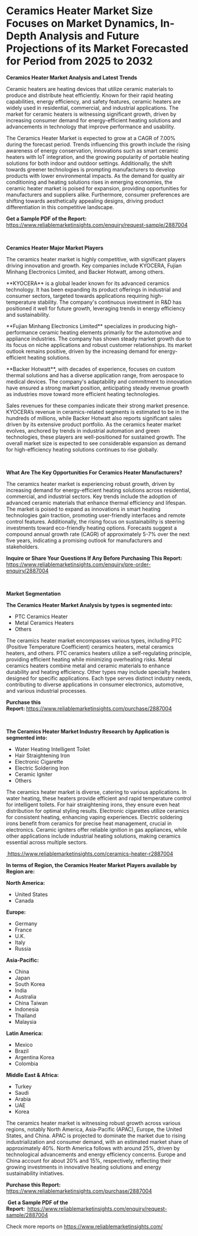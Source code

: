 <p><h1>Ceramics Heater Market Size Focuses on Market Dynamics, In-Depth Analysis and Future Projections of its Market Forecasted for Period from 2025 to 2032</h1></p><p><strong>Ceramics Heater Market Analysis and Latest Trends</strong></p>
<p><p>Ceramic heaters are heating devices that utilize ceramic materials to produce and distribute heat efficiently. Known for their rapid heating capabilities, energy efficiency, and safety features, ceramic heaters are widely used in residential, commercial, and industrial applications. The market for ceramic heaters is witnessing significant growth, driven by increasing consumer demand for energy-efficient heating solutions and advancements in technology that improve performance and usability.</p><p>The Ceramics Heater Market is expected to grow at a CAGR of 7.00% during the forecast period. Trends influencing this growth include the rising awareness of energy conservation, innovations such as smart ceramic heaters with IoT integration, and the growing popularity of portable heating solutions for both indoor and outdoor settings. Additionally, the shift towards greener technologies is prompting manufacturers to develop products with lower environmental impacts. As the demand for quality air conditioning and heating solutions rises in emerging economies, the ceramic heater market is poised for expansion, providing opportunities for manufacturers and suppliers alike. Furthermore, consumer preferences are shifting towards aesthetically appealing designs, driving product differentiation in this competitive landscape.</p></p>
<p><strong>Get a Sample PDF of the Report:&nbsp;</strong> <a href="https://www.reliablemarketinsights.com/enquiry/request-sample/2887004?utm_campaign=2252&utm_medium=2&utm_source=Github&utm_content=ia&utm_term=13032025&utm_id=ceramics-heater">https://www.reliablemarketinsights.com/enquiry/request-sample/2887004</a></p>
<p>&nbsp;</p>
<p><strong>Ceramics Heater Major Market Players</strong></p>
<p><p>The ceramics heater market is highly competitive, with significant players driving innovation and growth. Key companies include KYOCERA, Fujian Minhang Electronics Limited, and Backer Hotwatt, among others.</p><p>**KYOCERA** is a global leader known for its advanced ceramics technology. It has been expanding its product offerings in industrial and consumer sectors, targeted towards applications requiring high-temperature stability. The company's continuous investment in R&D has positioned it well for future growth, leveraging trends in energy efficiency and sustainability.</p><p>**Fujian Minhang Electronics Limited** specializes in producing high-performance ceramic heating elements primarily for the automotive and appliance industries. The company has shown steady market growth due to its focus on niche applications and robust customer relationships. Its market outlook remains positive, driven by the increasing demand for energy-efficient heating solutions.</p><p>**Backer Hotwatt**, with decades of experience, focuses on custom thermal solutions and has a diverse application range, from aerospace to medical devices. The company's adaptability and commitment to innovation have ensured a strong market position, anticipating steady revenue growth as industries move toward more efficient heating technologies.</p><p>Sales revenues for these companies indicate their strong market presence. KYOCERA’s revenue in ceramics-related segments is estimated to be in the hundreds of millions, while Backer Hotwatt also reports significant sales driven by its extensive product portfolio. As the ceramics heater market evolves, anchored by trends in industrial automation and green technologies, these players are well-positioned for sustained growth. The overall market size is expected to see considerable expansion as demand for high-efficiency heating solutions continues to rise globally.</p></p>
<p>&nbsp;</p>
<p><strong>What Are The Key Opportunities For Ceramics Heater Manufacturers?</strong></p>
<p><p>The ceramics heater market is experiencing robust growth, driven by increasing demand for energy-efficient heating solutions across residential, commercial, and industrial sectors. Key trends include the adoption of advanced ceramic materials that enhance thermal efficiency and lifespan. The market is poised to expand as innovations in smart heating technologies gain traction, promoting user-friendly interfaces and remote control features. Additionally, the rising focus on sustainability is steering investments toward eco-friendly heating options. Forecasts suggest a compound annual growth rate (CAGR) of approximately 5-7% over the next five years, indicating a promising outlook for manufacturers and stakeholders.</p></p>
<p><strong>Inquire or Share Your Questions If Any Before Purchasing This Report:</strong> <a href="https://www.reliablemarketinsights.com/enquiry/pre-order-enquiry/2887004?utm_campaign=2252&utm_medium=2&utm_source=Github&utm_content=ia&utm_term=13032025&utm_id=ceramics-heater">https://www.reliablemarketinsights.com/enquiry/pre-order-enquiry/2887004</a></p>
<p>&nbsp;</p>
<p><strong>Market Segmentation</strong></p>
<p><strong>The Ceramics Heater Market Analysis by types is segmented into:</strong></p>
<p><ul><li>PTC Ceramics Heater</li><li>Metal Ceramics Heaters</li><li>Others</li></ul></p>
<p><p>The ceramics heater market encompasses various types, including PTC (Positive Temperature Coefficient) ceramics heaters, metal ceramics heaters, and others. PTC ceramics heaters utilize a self-regulating principle, providing efficient heating while minimizing overheating risks. Metal ceramics heaters combine metal and ceramic materials to enhance durability and heating efficiency. Other types may include specialty heaters designed for specific applications. Each type serves distinct industry needs, contributing to diverse applications in consumer electronics, automotive, and various industrial processes.</p></p>
<p><strong>Purchase this Report:&nbsp;</strong><a href="https://www.reliablemarketinsights.com/purchase/2887004?utm_campaign=2252&utm_medium=2&utm_source=Github&utm_content=ia&utm_term=13032025&utm_id=ceramics-heater">https://www.reliablemarketinsights.com/purchase/2887004</a></p>
<p>&nbsp;</p>
<p><strong>The Ceramics Heater Market Industry Research by Application is segmented into:</strong></p>
<p><ul><li>Water Heating Intelligent Toilet</li><li>Hair Straightening Iron</li><li>Electronic Cigarette</li><li>Electric Soldering Iron</li><li>Ceramic Igniter</li><li>Others</li></ul></p>
<p><p>The ceramics heater market is diverse, catering to various applications. In water heating, these heaters provide efficient and rapid temperature control for intelligent toilets. For hair straightening irons, they ensure even heat distribution for optimal styling results. Electronic cigarettes utilize ceramics for consistent heating, enhancing vaping experiences. Electric soldering irons benefit from ceramics for precise heat management, crucial in electronics. Ceramic igniters offer reliable ignition in gas appliances, while other applications include industrial heating solutions, making ceramics essential across multiple sectors.</p></p>
<p><a href="https://www.reliablemarketinsights.com/ceramics-heater-r2887004?utm_campaign=2252&utm_medium=2&utm_source=Github&utm_content=ia&utm_term=13032025&utm_id=ceramics-heater">&nbsp;https://www.reliablemarketinsights.com/ceramics-heater-r2887004</a></p>
<p><strong>In terms of Region, the Ceramics Heater Market Players available by Region are:</strong></p>
<p>
    <p> <strong> North America: </strong>
        <ul>
            <li>United States</li>
            <li>Canada</li>
        </ul>
        </p> 
    <p> <strong> Europe: </strong>
        <ul>
            <li>Germany</li>
            <li>France</li>
            <li>U.K.</li>
            <li>Italy</li>
            <li>Russia</li>
        </ul>
        </p> 
    <p> <strong> Asia-Pacific: </strong>
        <ul>
            <li>China</li>
            <li>Japan</li>
            <li>South Korea</li>
            <li>India</li>
            <li>Australia</li>
            <li>China Taiwan</li>
            <li>Indonesia</li>
            <li>Thailand</li>
            <li>Malaysia</li>
        </ul>
        </p> 
    <p> <strong> Latin America: </strong>
        <ul>
            <li>Mexico</li>
            <li>Brazil</li>
            <li>Argentina Korea</li>
            <li>Colombia</li>
        </ul>
        </p> 
    <p> <strong> Middle East & Africa: </strong>
        <ul>
            <li>Turkey</li>
            <li>Saudi</li>
            <li>Arabia</li>
            <li>UAE</li>
            <li>Korea</li>
        </ul>
    </p>
    </p>
<p><p>The ceramics heater market is witnessing robust growth across various regions, notably North America, Asia-Pacific (APAC), Europe, the United States, and China. APAC is projected to dominate the market due to rising industrialization and consumer demand, with an estimated market share of approximately 40%. North America follows with around 25%, driven by technological advancements and energy efficiency concerns. Europe and China account for about 20% and 15%, respectively, reflecting their growing investments in innovative heating solutions and energy sustainability initiatives.</p></p>
<p><strong>Purchase this Report: </strong><a href="https://www.reliablemarketinsights.com/purchase/2887004?utm_campaign=2252&utm_medium=2&utm_source=Github&utm_content=ia&utm_term=13032025&utm_id=ceramics-heater">https://www.reliablemarketinsights.com/purchase/2887004</a></p>
<p>&nbsp;<strong>Get a Sample PDF of the Report:&nbsp;&nbsp;</strong><a href="https://www.reliablemarketinsights.com/enquiry/request-sample/2887004?utm_campaign=2252&utm_medium=2&utm_source=Github&utm_content=ia&utm_term=13032025&utm_id=ceramics-heater">https://www.reliablemarketinsights.com/enquiry/request-sample/2887004</a></p>
<p><strong></strong></p>
<p>Check more reports on <a href="https://www.reliablemarketinsights.com/?utm_campaign=2252&utm_medium=2&utm_source=Github&utm_content=ia&utm_term=13032025&utm_id=ceramics-heater">https://www.reliablemarketinsights.com/</a></p>